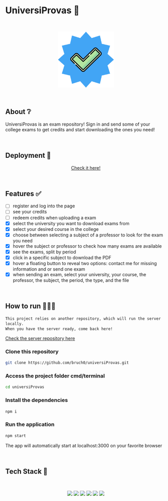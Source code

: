 # UniversiProvas 📝

</br>

<p align="center">
  <img src="public/icon.png" width="175" alt="universiprovas" />
</p>

</br>

## About ❔

UniversiProvas is an exam repository! Sign in and send some of your college exams to get credits and start downloading the ones you need!

<!-- ## Preview

um gif da aplicação bem maneiro -->

</br>

## Deployment 🚀

<p align="center"><a  href="https://universiprovas.vercel.app/">Check it here!</a></p>

</br>

## Features ✅

- [ ] register and log into the page
- [ ] see your credits
- [ ] redeem credits when uploading a exam
- [x] select the university you want to download exams from
- [x] select your desired course in the college
- [x] choose between selecting a subject of a professor to look for the exam you need
- [x] hover the subject or professor to check how many exams are available
- [x] see the exams, split by period
- [x] click in a specific subject to download the PDF
- [x] hover a floating button to reveal two options: contact me for missing information and or send one exam 
- [x] when sending an exam, select your university, your course, the professor, the subject, the period, the type, and the file

</br>

## How to run 🏃‍♀️💨

```
This project relies on another repository, which will run the server locally.
When you have the server ready, come back here!
```

<a href="https://github.com/bruch0/universiProvas-API" target="_blank">Check the server repository here</a>

### Clone this repository

```bash
git clone https://github.com/bruch0/universiProvas.git
```

### Access the project folder cmd/terminal

```bash
cd universiProvas
```

### Install the dependencies

```bash
npm i
```

### Run the application

```bash
npm start
```

The app will automatically start at localhost:3000 on your favorite browser

</br>

## Tech Stack 💾

<br/>

<p align="center">
<img src="https://img.shields.io/badge/HTML5-E34F26?style=for-the-badge&logo=html5&logoColor=white" />
<img src="https://img.shields.io/badge/CSS3-1572B6?style=for-the-badge&logo=css3&logoColor=white" />
<img src="https://img.shields.io/badge/JavaScript-F7DF1E?style=for-the-badge&logo=javascript&logoColor=black" />
<img src="https://img.shields.io/badge/React-20232A?style=for-the-badge&logo=react&logoColor=61DAFB" />
<img src="https://img.shields.io/badge/styled--components-DB7093?style=for-the-badge&logo=styled-components&logoColor=white" />
<img src="https://img.shields.io/badge/Vercel-000000?style=for-the-badge&logo=vercel&logoColor=white" />
</p>

</br>
